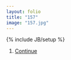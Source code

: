 ```yaml
---
layout: folio
title: "157"
image: "157.jpg"
---
```

{% include JB/setup %}
<div class="copy">

</div>

<div class="choice">
	<ol>
		<li><a href="158.html">
			Continue
		</a></li>
	</ol>
</div>
